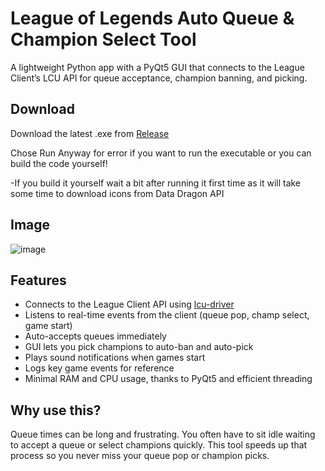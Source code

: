 # League of Legends Auto Queue & Champion Select Tool

A lightweight Python app with a PyQt5 GUI that connects to the League Client’s LCU API for queue acceptance, champion banning, and picking.

## Download

Download the latest .exe from [Release](https://github.com/ahtishamdilawar/LoLQueueAssist/releases/latest)

Chose Run Anyway for error if you want to run the executable or you can build the code yourself!

-If you build it yourself wait a bit after running it first time as it will take some time to download icons from Data Dragon API

## Image
![image](https://github.com/user-attachments/assets/09e99dc4-53be-4951-8135-bfe8bfca987c)


## Features

- Connects to the League Client API using [lcu-driver](https://github.com/sousa-andre/lcu-driver)
- Listens to real-time events from the client (queue pop, champ select, game start)
- Auto-accepts queues immediately
- GUI lets you pick champions to auto-ban and auto-pick
- Plays sound notifications when games start
- Logs key game events for reference
- Minimal RAM and CPU usage, thanks to PyQt5 and efficient threading

## Why use this?

Queue times can be long and frustrating. You often have to sit idle waiting to accept a queue or select champions quickly. This tool speeds up that process so you never miss your queue pop or champion picks.

